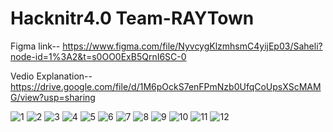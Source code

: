# Hacknitr4.0 Team-RAYTown

Figma link-- https://www.figma.com/file/NyvcygKlzmhsmC4yijEp03/Saheli?node-id=1%3A2&t=s0OO0ExB5QrnI6SC-0

Vedio Explanation-- https://drive.google.com/file/d/1M6pOckS7enFPmNzb0UfqCoUpsXScMAMG/view?usp=sharing

![1](https://user-images.githubusercontent.com/91609480/211157175-520e5e9a-7947-412e-beda-4b8dcc555cdc.png)
![2](https://user-images.githubusercontent.com/91609480/211157183-1dc6d35e-8e15-41d5-ba63-d01ff0db6e39.png)
![3](https://user-images.githubusercontent.com/91609480/211157190-3829472c-e3ab-482c-86f5-e920317fd656.png)
![4](https://user-images.githubusercontent.com/91609480/211157197-ce71fe4c-78ce-410b-b79e-e311fb2a0381.png)
![5](https://user-images.githubusercontent.com/91609480/211157202-08908859-1ec8-4c17-bcae-b1897d68d260.png)
![6](https://user-images.githubusercontent.com/91609480/211157207-e25a0403-2aa6-4c26-a162-81396132c164.png)
![7](https://user-images.githubusercontent.com/91609480/211157223-f7002d0d-0e1c-4472-b6d2-491ed42df824.png)
![8](https://user-images.githubusercontent.com/91609480/211157227-aed1afc6-f4b2-4075-bfd2-d2056e88b386.png)
![9](https://user-images.githubusercontent.com/91609480/211157235-a7973490-0046-4ff2-aecf-701a0731c0d7.png)
![10](https://user-images.githubusercontent.com/91609480/211157241-51306415-9d73-4876-941b-904ec32a6212.png)
![11](https://user-images.githubusercontent.com/91609480/211157246-b1aa361d-b5db-4df7-a1ef-b06237e3495a.png)
![12](https://user-images.githubusercontent.com/91609480/211157254-7c068ca6-83f6-463c-8ec4-1ff929101325.png)
